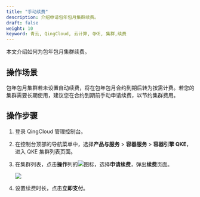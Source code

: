 ```yaml
---
title: "手动续费"
description: 介绍申请包年包月集群续费。
draft: false
weight: 10
keyword: 青云, QingCloud, 云计算, QKE, 集群,续费
---
```


本文介绍如何为包年包月集群续费。

## 操作场景

包年包月集群若未设置自动续费，将在包年包月合约到期后转为按需计费。若您的集群需要长期使用，建议您在合约到期前手动申请续费，以节约集群费用。

## 操作步骤

1. 登录 QingCloud 管理控制台。

2. 在控制台顶部的导航菜单中，选择**产品与服务** > **容器服务** > **容器引擎 QKE**，进入 QKE 集群列表页面。

3. 在集群列表，点击**操作**列的<img src="../../../_images/cluster_operation_more.png"/>图标，选择**申请续费**，弹出**续费**页面。

   <img src="../../../_images/continue_order.png"/>

4. 设置续费时长，点击**立即支付**。

 
